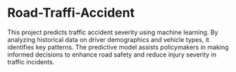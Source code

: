 # Road-Traffi-Accident
This project predicts traffic accident severity using machine learning. By analyzing historical data on driver demographics and vehicle types, it identifies key patterns. The predictive model assists policymakers in making informed decisions to enhance road safety and reduce injury severity in traffic incidents.
